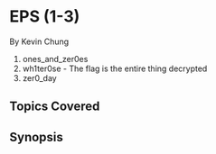 # EPS (1-3)
By Kevin Chung

1. ones_and_zer0es
2. wh1ter0se - The flag is the entire thing decrypted
3. zer0_day


## Topics Covered

## Synopsis

